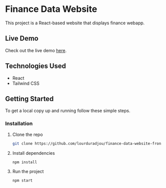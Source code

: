 # Finance Data Website

This project is a React-based website that displays finance webapp.

## Live Demo

Check out the live demo [here](https://lourduradjou.github.io/finance-data-website-frontend-react/).

## Technologies Used

- React
- Tailwind CSS

## Getting Started

To get a local copy up and running follow these simple steps.

### Installation

1. Clone the repo
   ```sh
   git clone https://github.com/lourduradjou/finance-data-website-frontend-react.git
   
2. Install dependencies
   ```sh
   npm install
   
3. Run the project
   ```sh
   npm start
